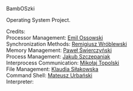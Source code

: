 BambOSzki 

Operating System Project.

Credits:<br />
Processor Management: [Emil Ossowski](https://github.com/BenekAtomowy) <br />
Synchronization Methods: [Remigiusz Wróblewski](https://github.com/remeq7)<br />
Memory Management: [Paweł Świerczyński](https://github.com/pawelswierczynski)<br />
Process Management: [Jakub Szczepaniak](https://github.com/Szczepcio)<br />
Interprocess Communication: [Mikołaj Topolski](https://github.com/mikolajt)<br />
File Management: [Klaudia Siłakowska](https://github.com/xKlaudia)<br />
Command Shell: [Mateusz Urbański](https://github.com/mati15000)<br />
Interpreter:<br />
